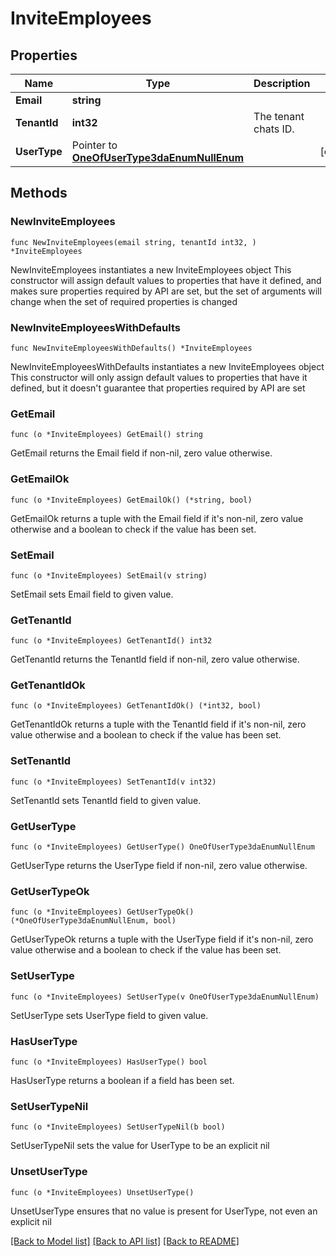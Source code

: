 # InviteEmployees

## Properties

Name | Type | Description | Notes
------------ | ------------- | ------------- | -------------
**Email** | **string** |  | 
**TenantId** | **int32** | The tenant chats ID. | 
**UserType** | Pointer to [**OneOfUserType3daEnumNullEnum**](oneOf&lt;UserType3daEnum,NullEnum&gt;.md) |  | [optional] 

## Methods

### NewInviteEmployees

`func NewInviteEmployees(email string, tenantId int32, ) *InviteEmployees`

NewInviteEmployees instantiates a new InviteEmployees object
This constructor will assign default values to properties that have it defined,
and makes sure properties required by API are set, but the set of arguments
will change when the set of required properties is changed

### NewInviteEmployeesWithDefaults

`func NewInviteEmployeesWithDefaults() *InviteEmployees`

NewInviteEmployeesWithDefaults instantiates a new InviteEmployees object
This constructor will only assign default values to properties that have it defined,
but it doesn't guarantee that properties required by API are set

### GetEmail

`func (o *InviteEmployees) GetEmail() string`

GetEmail returns the Email field if non-nil, zero value otherwise.

### GetEmailOk

`func (o *InviteEmployees) GetEmailOk() (*string, bool)`

GetEmailOk returns a tuple with the Email field if it's non-nil, zero value otherwise
and a boolean to check if the value has been set.

### SetEmail

`func (o *InviteEmployees) SetEmail(v string)`

SetEmail sets Email field to given value.


### GetTenantId

`func (o *InviteEmployees) GetTenantId() int32`

GetTenantId returns the TenantId field if non-nil, zero value otherwise.

### GetTenantIdOk

`func (o *InviteEmployees) GetTenantIdOk() (*int32, bool)`

GetTenantIdOk returns a tuple with the TenantId field if it's non-nil, zero value otherwise
and a boolean to check if the value has been set.

### SetTenantId

`func (o *InviteEmployees) SetTenantId(v int32)`

SetTenantId sets TenantId field to given value.


### GetUserType

`func (o *InviteEmployees) GetUserType() OneOfUserType3daEnumNullEnum`

GetUserType returns the UserType field if non-nil, zero value otherwise.

### GetUserTypeOk

`func (o *InviteEmployees) GetUserTypeOk() (*OneOfUserType3daEnumNullEnum, bool)`

GetUserTypeOk returns a tuple with the UserType field if it's non-nil, zero value otherwise
and a boolean to check if the value has been set.

### SetUserType

`func (o *InviteEmployees) SetUserType(v OneOfUserType3daEnumNullEnum)`

SetUserType sets UserType field to given value.

### HasUserType

`func (o *InviteEmployees) HasUserType() bool`

HasUserType returns a boolean if a field has been set.

### SetUserTypeNil

`func (o *InviteEmployees) SetUserTypeNil(b bool)`

 SetUserTypeNil sets the value for UserType to be an explicit nil

### UnsetUserType
`func (o *InviteEmployees) UnsetUserType()`

UnsetUserType ensures that no value is present for UserType, not even an explicit nil

[[Back to Model list]](../README.md#documentation-for-models) [[Back to API list]](../README.md#documentation-for-api-endpoints) [[Back to README]](../README.md)


